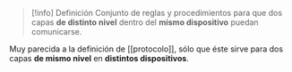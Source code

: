 >[!info] Definición
>Conjunto de reglas y procedimientos para que dos capas **de distinto nivel** dentro del **mismo dispositivo** puedan comunicarse.

Muy parecida a la definición de [[protocolo]], sólo que éste sirve para dos capas **de mismo nivel** en **distintos dispositivos**.